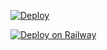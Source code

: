 [![Deploy](https://www.herokucdn.com/deploy/button.svg)](https://dashboard.heroku.com/new?template=https://github.com/akuhnet/myhero)

[![Deploy on Railway](https://railway.app/button.svg)](https://railway.app/new/template?template=https://github.com/ZansLord/myhero)
